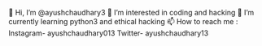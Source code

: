👋 Hi, I’m @ayushchaudhary3
👀 I’m interested in coding and hacking
🌱 I’m currently learning python3 and ethical hacking
📫 How to reach me : 
Instagram- ayushchaudhary013 
Twitter- ayushchaudhary13
